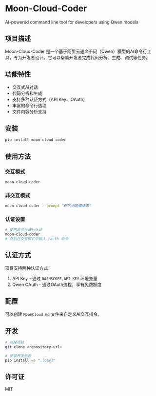 # Moon-Cloud-Coder

AI-powered command line tool for developers using Qwen models

## 项目描述

Moon-Cloud-Coder 是一个基于阿里云通义千问（Qwen）模型的AI命令行工具，专为开发者设计。它可以帮助开发者完成代码分析、生成、调试等任务。

## 功能特性

- 交互式AI对话
- 代码分析和生成
- 支持多种认证方式（API Key、OAuth）
- 丰富的命令行选项
- 文件内容分析支持

## 安装

```bash
pip install moon-cloud-coder
```

## 使用方法

### 交互模式
```bash
moon-cloud-coder
```

### 非交互模式
```bash
moon-cloud-coder --prompt "你的问题或请求"
```

### 认证设置
```bash
# 使用命令行进行认证
moon-cloud-coder
# 然后在交互模式中输入 /auth 命令
```

## 认证方式

项目支持两种认证方式：
1. API Key - 通过 `DASHSCOPE_API_KEY` 环境变量
2. Qwen OAuth - 通过OAuth流程，享有免费额度

## 配置

可以创建 `MoonCloud.md` 文件来自定义AI交互指令。

## 开发

```bash
# 克隆项目
git clone <repository-url>

# 安装开发依赖
pip install -e ".[dev]"
```

## 许可证

MIT